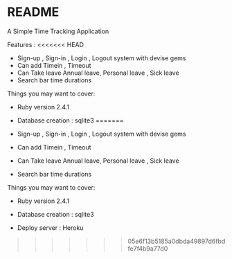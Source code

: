 # README

A Simple Time Tracking Application

Features :
<<<<<<< HEAD

* Sign-up , Sign-in , Login , Logout system with devise gems
* Can add Timein , Timeout 
* Can Take leave  Annual leave, Personal leave , Sick leave
* Search bar time durations

Things you may want to cover:

* Ruby version 2.4.1

* Database creation : sqlite3
=======

* Sign-up , Sign-in , Login , Logout system with devise gems
* Can add Timein , Timeout 
* Can Take leave  Annual leave, Personal leave , Sick leave
* Search bar time durations

Things you may want to cover:

* Ruby version 2.4.1

* Database creation : sqlite3

* Deploy server : Heroku

>>>>>>> 05e6f13b5185a0dbda49897d6fbdfe7f4b9a77d0
